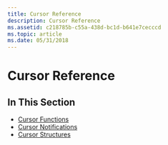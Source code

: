 ```yaml
---
title: Cursor Reference
description: Cursor Reference
ms.assetid: c218785b-c55a-438d-bc1d-b641e7cecccd
ms.topic: article
ms.date: 05/31/2018
---
```


# Cursor Reference

## In This Section

-   [Cursor Functions](cursor-functions.md)
-   [Cursor Notifications](cursor-notifications.md)
-   [Cursor Structures](cursor-structures.md)

 

 




